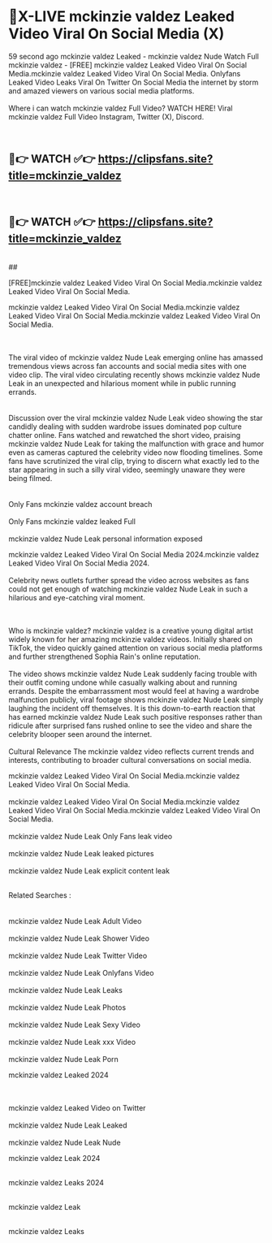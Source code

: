 # 🔴X-LIVE mckinzie valdez Leaked Video Viral On Social Media (X)<br>


59 second ago mckinzie valdez Leaked  - mckinzie valdez Nude  Watch Full mckinzie valdez - [FREE] mckinzie valdez Leaked Video Viral On Social Media.mckinzie valdez Leaked Video Viral On Social Media.   Onlyfans Leaked Video Leaks Viral On Twitter On Social Media the internet by storm and amazed viewers on various social media platforms. <br><br>
Where i can watch mckinzie valdez Full Video? WATCH HERE! Viral mckinzie valdez Full Video Instagram, Twitter (X), Discord. <br>


 <br>

##  🔴👉 WATCH ✅👉  <a href="https://clipsfans.site?title=mckinzie_valdez&ref=git">https://clipsfans.site?title=mckinzie_valdez</a> <br>
  <br>

##  🔴👉 WATCH ✅👉  <a href="https://clipsfans.site?title=mckinzie_valdez&ref=git">https://clipsfans.site?title=mckinzie_valdez</a> <br>
  <br>
  ##



[FREE]mckinzie valdez Leaked Video Viral On Social Media.mckinzie valdez Leaked Video Viral On Social Media. <br>

mckinzie valdez Leaked Video Viral On Social Media.mckinzie valdez Leaked Video Viral On Social Media.mckinzie valdez Leaked Video Viral On Social Media. <br>


  <br>

  <br>
The viral video of mckinzie valdez Nude Leak emerging online has amassed tremendous views across fan accounts and social media sites with one video clip. The viral video circulating recently shows mckinzie valdez Nude Leak in an unexpected and hilarious moment while in public running errands.<br>
<br>


<br>
Discussion over the viral mckinzie valdez Nude Leak video showing the star candidly dealing with sudden wardrobe issues dominated pop culture chatter online. Fans watched and rewatched the short video, praising mckinzie valdez Nude Leak for taking the malfunction with grace and humor even as cameras captured the celebrity video now flooding timelines. Some fans have scrutinized the viral clip, trying to discern what exactly led to the star appearing in such a silly viral video, seemingly unaware they were being filmed.<br>
<br>
<br> 
Only Fans mckinzie valdez account breach<br>
<br>
Only Fans mckinzie valdez leaked Full <br>
<br>
mckinzie valdez Nude Leak personal information exposed<br>

mckinzie valdez Leaked Video Viral On Social Media 2024.mckinzie valdez Leaked Video Viral On Social Media 2024. <br>
<br>
Celebrity news outlets further spread the video across websites as fans could not get enough of watching mckinzie valdez Nude Leak in such a hilarious and eye-catching viral moment.<br>
<br>

<br>
Who is mckinzie valdez? mckinzie valdez is a creative young digital artist widely known for her amazing mckinzie valdez videos. Initially shared on TikTok, the video quickly gained attention on various social media platforms and further strengthened Sophia Rain's online reputation.<br>
<br>
The video shows mckinzie valdez Nude Leak suddenly facing trouble with their outfit coming undone while casually walking about and running errands. Despite the embarrassment most would feel at having a wardrobe malfunction publicly, viral footage shows mckinzie valdez Nude Leak simply laughing the incident off themselves. It is this down-to-earth reaction that has earned mckinzie valdez Nude Leak such positive responses rather than ridicule after surprised fans rushed online to see the video and share the celebrity blooper seen around the internet.<br>
<br>
Cultural Relevance The mckinzie valdez video reflects current trends and interests, contributing to broader cultural conversations on social media.<br>

mckinzie valdez Leaked Video Viral On Social Media.mckinzie valdez Leaked Video Viral On Social Media.<br>
<br>
mckinzie valdez Leaked Video Viral On Social Media.mckinzie valdez Leaked Video Viral On Social Media.mckinzie valdez Leaked Video Viral On Social Media.<br>
<br>
mckinzie valdez Nude Leak Only Fans leak video<br>
<br>
mckinzie valdez Nude Leak leaked pictures<br>
<br>
mckinzie valdez Nude Leak explicit content leak<br>


<br>
Related Searches :<br>
<br>

<br>
mckinzie valdez Nude Leak Adult Video<br>
<br>
mckinzie valdez Nude Leak Shower Video<br>
<br>
mckinzie valdez Nude Leak Twitter Video<br>
<br>
mckinzie valdez Nude Leak Onlyfans Video<br>
<br>
mckinzie valdez Nude Leak Leaks<br>
<br>
mckinzie valdez Nude Leak Photos<br>

<br>
mckinzie valdez Nude Leak Sexy Video<br>
<br>
mckinzie valdez Nude Leak xxx Video<br>
<br>
mckinzie valdez Nude Leak Porn<br>

mckinzie valdez  Leaked 2024 <br> <br>
<br>

mckinzie valdez Leaked Video on Twitter <br>
<br>
mckinzie valdez Nude Leak Leaked<br>
<br>
mckinzie valdez Nude Leak Nude<br>


mckinzie valdez  Leak 2024 <br> <br>



mckinzie valdez  Leaks 2024 <br> <br>



 
mckinzie valdez  Leak<br> <br>



mckinzie valdez  Leaks<br> <br>





</p>




 



</p>










